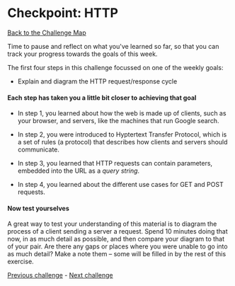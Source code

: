 # Checkpoint: HTTP

[Back to the Challenge Map](README.md)

Time to pause and reflect on what you've learned so far, so that you can track your progress towards the goals of this week.

The first four steps in this challenge focussed on one of the weekly goals:

* Explain and diagram the HTTP request/response cycle

#### Each step has taken you a little bit closer to achieving that goal

* In step 1, you learned about how the web is made up of clients, such as your browser, and servers, like the machines that run Google search.

* In step 2, you were introduced to Hyptertext Transfer Protocol, which is a set of rules (a protocol) that describes how clients and servers should communicate.

* In step 3, you learned that HTTP requests can contain parameters, embedded into the URL as a _query string_.

* In step 4, you learned about the different use cases for GET and POST requests.

#### Now test yourselves

A great way to test your understanding of this material is to diagram the process of a client sending a server a request. Spend 10 minutes doing that now, in as much detail as possible, and then compare your diagram to that of your pair. Are there any gaps or places where you were unable to go into as much detail? Make a note them – some will be filled in by the rest of this exercise.

[Previous challenge](http_verbs.md) - [Next challenge](sinatra_getting_started.md)